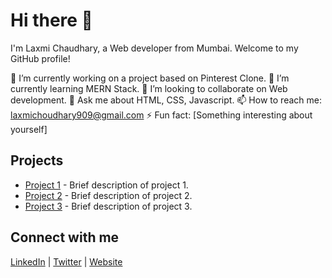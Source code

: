 # Hi there 👋

I'm Laxmi Chaudhary, a Web developer from Mumbai. Welcome to my GitHub profile!

🔭 I’m currently working on a project based on Pinterest Clone.
🌱 I’m currently learning MERN Stack.
👯 I’m looking to collaborate on Web development.
💬 Ask me about HTML, CSS, Javascript.
📫 How to reach me: laxmichoudhary909@gmail.com
⚡ Fun fact: [Something interesting about yourself]

## Projects

- [Project 1](link-to-project-1) - Brief description of project 1.
- [Project 2](link-to-project-2) - Brief description of project 2.
- [Project 3](link-to-project-3) - Brief description of project 3.

## Connect with me

[LinkedIn](your-linkedin-profile-url) | [Twitter](your-twitter-profile-url) | [Website](your-website-url)
